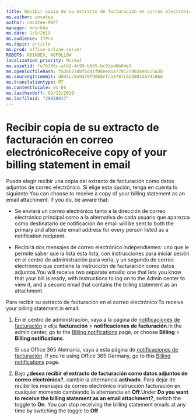 ```yaml
---
title: Recibir copia de su extracto de facturación en correo electrónico
ms.author: cmcatee
author: cmcatee-MSFT
manager: mnirkhe
ms.date: 1/9/2019
ms.audience: ITPro
ms.topic: article
ms.prod: office-online-server
ROBOTS: NOINDEX, NOFOLLOW
localization_priority: Normal
ms.assetid: fe76166c-afd2-4c99-b565-bc93ed6b84e3
ms.openlocfilehash: fa366278bf6d41f08eea1a77817c902a945c5a3b
ms.sourcegitcommit: dd43cc0a9470f98b8ef2a3787c823801d674c666
ms.translationtype: MT
ms.contentlocale: es-ES
ms.lasthandoff: 02/12/2019
ms.locfileid: "29918017"
---
```

# <a name="receive-copy-of-your-billing-statement-in-email"></a><span data-ttu-id="e9444-102">Recibir copia de su extracto de facturación en correo electrónico</span><span class="sxs-lookup"><span data-stu-id="e9444-102">Receive copy of your billing statement in email</span></span>
<span data-ttu-id="e9444-p101">Puede elegir recibir una copia del extracto de facturación como datos adjuntos de correo electrónico. Si elige esta opción, tenga en cuenta lo siguiente:</span><span class="sxs-lookup"><span data-stu-id="e9444-p101">You can choose to receive a copy of your billing statement as an email attachment. If you do, be aware that:</span></span>
  
- <span data-ttu-id="e9444-105">Se enviará un correo electrónico tanto a la dirección de correo electrónico principal como a la alternativa de cada usuario que aparezca como destinatario de notificación.</span><span class="sxs-lookup"><span data-stu-id="e9444-105">An email will be sent to both the primary and alternate email address for every person listed as a notification recipient.</span></span>
    
- <span data-ttu-id="e9444-106">Recibirá dos mensajes de correo electrónico independientes: uno que le permite saber que la lista está lista, con instrucciones para iniciar sesión en el centro de administración para verla, y un segundo de correo electrónico que contiene la instrucción de facturación como datos adjuntos.</span><span class="sxs-lookup"><span data-stu-id="e9444-106">You will receive two separate emails: one that lets you know that your bill is ready, with instructions to log on to the Admin center to view it, and a second email that contains the billing statement as an attachment.</span></span>
    
<span data-ttu-id="e9444-107">Para recibir su extracto de facturación en el correo electrónico:</span><span class="sxs-lookup"><span data-stu-id="e9444-107">To receive your billing statement in email:</span></span>
  
1. <span data-ttu-id="e9444-108">En el centro de administración, vaya a la página de [notificaciones de facturación](https://go.microsoft.com/fwlink/p/?linkid=853212) o elija **facturación** \> **notificaciones de facturación**.</span><span class="sxs-lookup"><span data-stu-id="e9444-108">In the admin center, go to the [Billing notifications](https://go.microsoft.com/fwlink/p/?linkid=853212) page, or choose **Billing** \> **Billing notifications**.</span></span>
    
    <span data-ttu-id="e9444-109">Si usa Office 365 Alemania, vaya a esta página de [notificaciones de facturación](https://go.microsoft.com/fwlink/p/?linkid=853213) .</span><span class="sxs-lookup"><span data-stu-id="e9444-109">If you're using Office 365 Germany, go to this [Billing notifications](https://go.microsoft.com/fwlink/p/?linkid=853213) page.</span></span> 
    
2. <span data-ttu-id="e9444-p102">Bajo **¿desea recibir el extracto de facturación como datos adjuntos de correo electrónico?**, cambie la alternancia **activado**. Para dejar de recibir los mensajes de correo electrónico instrucción facturación en cualquier momento cambiando la alternancia en **Off**.</span><span class="sxs-lookup"><span data-stu-id="e9444-p102">Under **Do you want to receive the billing statement as an email attachment?**, switch the toggle to **On**. You can stop receiving the billing statement emails at any time by switching the toggle to **Off**.</span></span>
    

